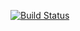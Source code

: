 [![Build Status](https://travis-ci.org/dxiong7/lab5cse110.svg?branch=master)](https://travis-ci.org/dxiong7/lab5cse110)